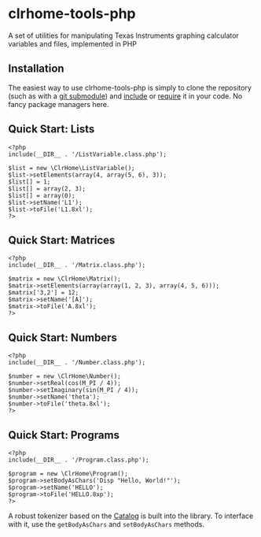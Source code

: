 clrhome-tools-php
=================

A set of utilities for manipulating Texas Instruments graphing calculator
variables and files, implemented in PHP


Installation
------------

The easiest way to use clrhome-tools-php is simply to clone the repository
(such as with a [git submodule](https://git-scm.com/docs/git-submodule)) and
[include](https://www.php.net/manual/en/function.include.php) or
[require](https://www.php.net/manual/en/function.require.php) it in your code.
No fancy package managers here.


Quick Start: Lists
------------------

    <?php
    include(__DIR__ . '/ListVariable.class.php');

    $list = new \ClrHome\ListVariable();
    $list->setElements(array(4, array(5, 6), 3));
    $list[] = 1;
    $list[] = array(2, 3);
    $list[] = array(0);
    $list->setName('L1');
    $list->toFile('L1.8xl');
    ?>


Quick Start: Matrices
------------------

    <?php
    include(__DIR__ . '/Matrix.class.php');

    $matrix = new \ClrHome\Matrix();
    $matrix->setElements(array(array(1, 2, 3), array(4, 5, 6)));
    $matrix['3,2'] = 12;
    $matrix->setName('[A]');
    $matrix->toFile('A.8xl');
    ?>


Quick Start: Numbers
------------------

    <?php
    include(__DIR__ . '/Number.class.php');

    $number = new \ClrHome\Number();
    $number->setReal(cos(M_PI / 4));
    $number->setImaginary(sin(M_PI / 4));
    $number->setName('theta');
    $number->toFile('theta.8xl');
    ?>


Quick Start: Programs
---------------------

    <?php
    include(__DIR__ . '/Program.class.php');

    $program = new \ClrHome\Program();
    $program->setBodyAsChars('Disp "Hello, World!"');
    $program->setName('HELLO');
    $program->toFile('HELLO.8xp');
    ?>

A robust tokenizer based on the [Catalog](https://clrhome.org/catalog/) is
built into the library. To interface with it, use the `getBodyAsChars` and
`setBodyAsChars` methods.
